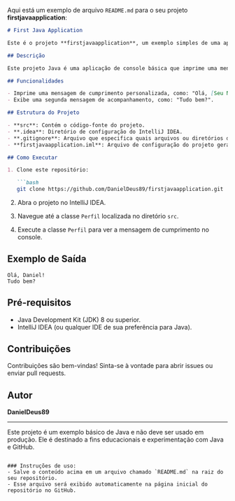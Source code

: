 Aqui está um exemplo de arquivo `README.md` para o seu projeto **firstjavaapplication**:

```markdown
# First Java Application

Este é o projeto **firstjavaapplication**, um exemplo simples de uma aplicação Java para iniciantes.

## Descrição

Este projeto Java é uma aplicação de console básica que imprime uma mensagem personalizada de cumprimento. Ele serve como uma introdução ao desenvolvimento em Java e ao uso do IntelliJ IDEA.

## Funcionalidades

- Imprime uma mensagem de cumprimento personalizada, como: "Olá, [Seu Nome]!".
- Exibe uma segunda mensagem de acompanhamento, como: "Tudo bem?".

## Estrutura do Projeto

- **src**: Contém o código-fonte do projeto.
- **.idea**: Diretório de configuração do IntelliJ IDEA.
- **.gitignore**: Arquivo que especifica quais arquivos ou diretórios devem ser ignorados pelo Git.
- **firstjavaapplication.iml**: Arquivo de configuração do projeto gerado pelo IntelliJ IDEA.

## Como Executar

1. Clone este repositório:

   ```bash
   git clone https://github.com/DanielDeus89/firstjavaapplication.git
   ```

2. Abra o projeto no IntelliJ IDEA.

3. Navegue até a classe `Perfil` localizada no diretório `src`.

4. Execute a classe `Perfil` para ver a mensagem de cumprimento no console.

## Exemplo de Saída

```
Olá, Daniel!
Tudo bem?
```

## Pré-requisitos

- Java Development Kit (JDK) 8 ou superior.
- IntelliJ IDEA (ou qualquer IDE de sua preferência para Java).

## Contribuições

Contribuições são bem-vindas! Sinta-se à vontade para abrir issues ou enviar pull requests.

## Autor

**DanielDeus89**

---

Este projeto é um exemplo básico de Java e não deve ser usado em produção. Ele é destinado a fins educacionais e experimentação com Java e GitHub.
```

### Instruções de uso:
- Salve o conteúdo acima em um arquivo chamado `README.md` na raiz do seu repositório.
- Esse arquivo será exibido automaticamente na página inicial do repositório no GitHub.
